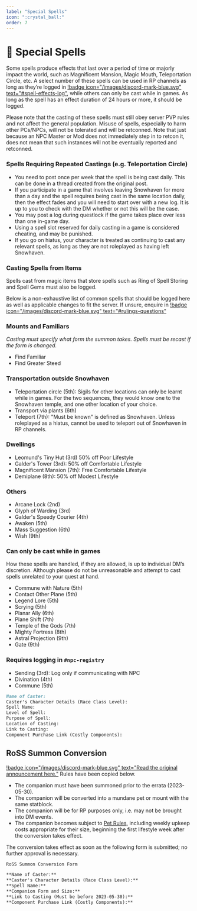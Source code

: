 ```yaml
---
label: "Special Spells"
icon: ":crystal_ball:"
order: 7
---
```

<style>
h1:before { 
  content: "🔮 ";
}
</style>

# Special Spells

Some spells produce effects that last over a period of time or majorly impact the world, such as Magnificent Mansion, Magic Mouth, Teleportation Circle, etc. A select number of these spells can be used in RP channels as long as they’re logged in [!badge icon="/images/discord-mark-blue.svg" text="#spell-effects-log"](https://discord.com/channels/512870694883950598/579612493345980447), while others can only be cast while in games. As long as the spell has an effect duration of 24 hours or more, it should be logged.

Please note that the casting of these spells must still obey server PVP rules and not affect the general population. Misuse of spells, especially to harm other PCs/NPCs, will not be tolerated and will be retconned. Note that just because an NPC Master or Mod does not immediately step in to retcon it, does not mean that such instances will not be eventually reported and retconned.

### Spells Requiring Repeated Castings (e.g. Teleportation Circle)

- You need to post once per week that the spell is being cast daily. This can be done in a thread created from the original post.
- If you participate in a game that involves leaving Snowhaven for more than a day and the spell requires being cast in the same location daily, then the effect fades and you will need to start over with a new log. It is up to you to check with the DM whether or not this will be the case.
- You may post a log during questlock if the game takes place over less than one in-game day.
- Using a spell slot reserved for daily casting in a game is considered cheating, and may be punished.
- If you go on hiatus, your character is treated as continuing to cast any relevant spells, as long as they are not roleplayed as having left Snowhaven.

### Casting Spells from Items

Spells cast from magic items that store spells such as Ring of Spell Storing and Spell Gems must also be logged.


Below is a non-exhaustive list of common spells that should be logged here as well as applicable changes to fit the server. If unsure, enquire in [!badge icon="/images/discord-mark-blue.svg" text="#rulings-questions"](https://discord.com/channels/512870694883950598/513452707617570828)

### Mounts and Familiars

*Casting must specify what form the summon takes. Spells must be recast if the form is changed.*
- Find Familiar
- Find Greater Steed

### Transportation outside Snowhaven

- Teleportation circle (5th): Sigils for other locations can only be learnt while in games. For the two sequences, they would know one to the Snowhaven temple, and one other location of your choice.
- Transport via plants (6th)
- Teleport (7th): "Must be known" is defined as Snowhaven. Unless roleplayed as a hiatus, cannot be used to teleport out of Snowhaven in RP channels.

### Dwellings

- Leomund's Tiny Hut (3rd) 50% off Poor Lifestyle
- Galder's Tower (3rd): 50% off Comfortable Lifestyle
- Magnificent Mansion (7th): Free Comfortable Lifestyle
- Demiplane (8th): 50% off Modest Lifestyle

### Others

- Arcane Lock (2nd)
- Glyph of Warding (3rd)
- Galder's Speedy Courier (4th)
- Awaken (5th)
- Mass Suggestion (6th)
- Wish (9th)

### Can only be cast while in games

How these spells are handled, if they are allowed, is up to individual DM’s discretion. Although please do not be unreasonable and attempt to cast spells unrelated to your quest at hand. 

- Commune with Nature (5th)
- Contact Other Plane (5th)
- Legend Lore (5th)
- Scrying (5th)
- Planar Ally (6th)
- Plane Shift (7th)
- Temple of the Gods (7th)
- Mighty Fortress (8th)
- Astral Projection (9th)
- Gate (9th)

### Requires logging in `#npc-registry`

- Sending (3rd): Log only if communicating with NPC
- Divination (4th)
- Commune (5th)


```md LOG TEMPLATE
Name of Caster: 
Caster's Character Details (Race Class Level): 
Spell Name: 
Level of Spell: 
Purpose of Spell: 
Location of Casting: 
Link to Casting: 
Component Purchase Link (Costly Components): 
```

## RoSS Summon Conversion
[!badge icon="/images/discord-mark-blue.svg" text="Read the original announcement here."](https://discord.com/channels/512870694883950598/720529747817529374/1171973945419902977) Rules have been copied below.

- The companion must have been summoned prior to the errata (2023-05-30).
- The companion will be converted into a mundane pet or mount with the same statblock.
- The companion will be for RP purposes only, i.e. may not be brought into DM events.
- The companion becomes subject to [Pet Rules](<https://docs.google.com/document/d/1LpK9WUF73NqAP1YpqshIwdlbz8_hGGs36nvghEMQ1MA/edit#heading=h.oy66huwb4rjw>), including weekly upkeep costs appropriate for their size, beginning the first lifestyle week after the conversion takes effect.

The conversion takes effect as soon as the following form is submitted; no further approval is necessary.

```md
RoSS Summon Conversion Form

**Name of Caster:** 
**Caster's Character Details (Race Class Level):** 
**Spell Name:** 
**Companion Form and Size:** 
**Link to Casting (Must be before 2023-05-30):** 
**Component Purchase Link (Costly Components):** 
```
